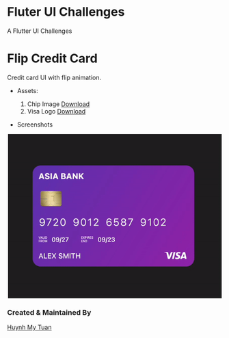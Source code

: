 # Fluter UI Challenges

A Flutter UI Challenges

# Flip Credit Card

Credit card UI with flip animation.

- Assets:
  1. Chip Image [Download](./assets/images/chip.png)
  2. Visa Logo [Download](./assets/images/visa_logo.png)

- Screenshots
<div style="text-align:center">
<img src="./previews/flip_credit_card_preview.gif" alt= "Preview" width="500" align="center"></div>


### Created & Maintained By

[Huynh My Tuan](https://github.com/huynhmytuan)
